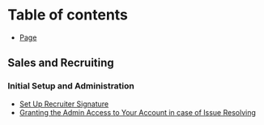 # Table of contents

* [Page](README.md)

## Sales and Recruiting

### Initial Setup and Administration
* [Set Up Recruiter Signature](sales-and-recruiting/initial-setup-and-administration/Set-Up-Recruiter-Signature.md)
* [Granting the Admin Access to Your Account in case of Issue Resolving](sales-and-recruiting/initial-setup-and-administration/Granting-the-Admin-Access-to-Your-Account-in-case-of-Issue-Resolving.md)
